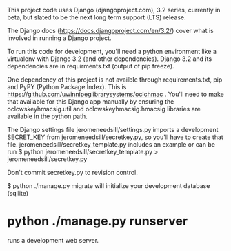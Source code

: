 This project code uses Django (djangoproject.com), 3.2 series, currently in beta, but slated to be the next long term support (LTS) release.

The Django docs (https://docs.djangoproject.com/en/3.2/) cover what is involved in running a Django project.

To run this code for development, you'll need a python environment like a virtualenv with Django 3.2 (and other dependencies). Django 3.2 and its dependencies are in requirments.txt (output of pip freeze).

One dependency of this project is not availble through requirements.txt, pip and PyPY (Python Package Index). This is https://github.com/uwinnipeglibrarysystems/oclchmac .  You'll need to make that available for this Django app manually by ensuring the oclcwskeyhmacsig.util and oclcwskeyhmacsig.hmacsig libraries are available in the python path.

The Django settings file jeromeneedsill/settings.py imports a development SECRET_KEY from jeromeneedsill/secretkey.py, so you'll have to create that file. jeromeneedsill/secretkey_template.py includes an example or can be run
$ python jeromeneedsill/secretkey_template.py > jeromeneedsill/secretkey.py

Don't commit secretkey.py to revision control.

$ python ./manage.py migrate
will initialize your development database (sqllite)

# python ./manage.py runserver
runs a development web server.